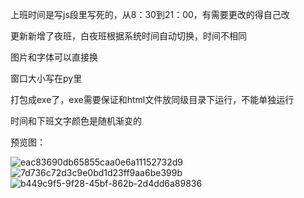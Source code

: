 上班时间是写js段里写死的，从8：30到21：00，有需要更改的得自己改


更新新增了夜班，白夜班根据系统时间自动切换，时间不相同



图片和字体可以直接换


窗口大小写在py里


打包成exe了，exe需要保证和html文件放同级目录下运行，不能单独运行


时间和下班文字颜色是随机渐变的

预览图：



![eac83690db65855caa0e6a11152732d9](https://github.com/user-attachments/assets/68d254ed-84c6-4872-8d6a-da068c2a4316)
![7d736c72d3c9e0bd1d23ff9aa6be399b](https://github.com/user-attachments/assets/a2a10411-59d4-41fc-8869-a43ab247f41d)
![b449c9f5-9f28-45bf-862b-2d4dd6a89836](https://github.com/user-attachments/assets/9a57215d-cccf-44e3-98ab-532323c5d408)

